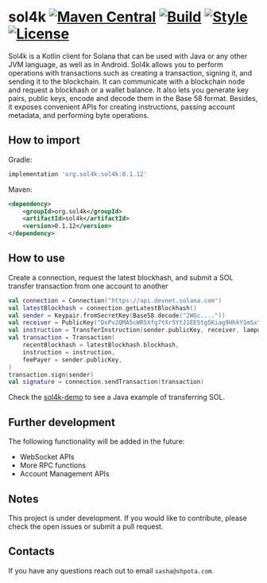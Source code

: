 # sol4k [![Maven Central](https://maven-badges.herokuapp.com/maven-central/org.sol4k/sol4k/badge.svg)](https://search.maven.org/artifact/org.sol4k/sol4k) [![Build](https://github.com/sol4k/sol4k/actions/workflows/build.yml/badge.svg)](https://github.com/sol4k/sol4k/actions/workflows/build.yml) [![Style](https://github.com/sol4k/sol4k/actions/workflows/lint.yml/badge.svg)](https://github.com/sol4k/sol4k/actions/workflows/lint.yml) [![License](https://img.shields.io/badge/License-Apache_2.0-green.svg)](https://github.com/sol4k/sol4k/blob/main/LICENSE)

Sol4k is a Kotlin client for Solana that can be used with
Java or any other JVM language, as well as in Android.
Sol4k allows you to perform operations with transactions
such as creating a transaction, signing it, and sending it
to the blockchain. It can communicate with a blockchain node
and request a blockhash or a wallet balance.
It also lets you generate key pairs, public keys, encode and
decode them in the Base 58 format. Besides, it exposes convenient
APIs for creating instructions, passing account metadata,
and performing byte operations.

## How to import

Gradle:
```groovy
implementation 'org.sol4k:sol4k:0.1.12'
```

Maven:
```xml
<dependency>
    <groupId>org.sol4k</groupId>
    <artifactId>sol4k</artifactId>
    <version>0.1.12</version>
</dependency>
```

## How to use

Create a connection, request the latest blockhash, and submit
a SOL transfer transaction from one account to another
```kotlin
val connection = Connection("https://api.devnet.solana.com")
val latestBlockhash = connection.getLatestBlockhash()
val sender = Keypair.fromSecretKey(Base58.decode("2WGc...."))
val receiver = PublicKey("DxPv2QMA5cWR5Xfg7tXr5YtJ1EEStg5Kiag9HhkY1mSx")
val instruction = TransferInstruction(sender.publicKey, receiver, lamports = 1000)
val transaction = Transaction(
    recentBlockhash = latestBlockhash.blockhash,
    instruction = instruction,
    feePayer = sender.publicKey,
)
transaction.sign(sender)
val signature = connection.sendTransaction(transaction)
```
Check the [sol4k-demo](https://github.com/sol4k/sol4k-demo) to see a Java example
of transferring SOL.

## Further development

The following functionality will be added in the future:
 - WebSocket APIs
 - More RPC functions
 - Account Management APIs

## Notes

This project is under development. If you would like to
contribute, please check the open issues or submit
a pull request.

## Contacts

If you have any questions reach out to email `sasha@shpota.com`. 

